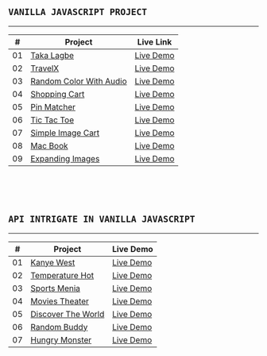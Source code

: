 ## `VANILLA JAVASCRIPT PROJECT`

---

|   #   |                                         Project                                      |                      Live Link                             |
| ----  | ------------------------------------------------------------------------------------ | ---------------------------------------------------------  |
|  01   | [Taka Lagbe](https://github.com/farhan-nahid/taka-lagbe)                             | [Live Demo](https://taka-lagbe.netlify.app/)               |
|  02   | [TravelX](https://github.com/farhan-nahid/travelX)                                   | [Live Demo](https://travel-x.vercel.app/)                  |
|  03   | [Random Color With Audio](https://github.com/farhan-nahid/random-color-with-audio)   | [Live Demo](https://random-color-with-audio.netlify.app/)  |
|  04   | [Shopping Cart](https://github.com/farhan-nahid/shopping-cart)                       | [Live Demo](https://shopping-cart-dom.vercel.app/)         |
|  05   | [Pin Matcher](https://github.com/farhan-nahid/pin-matcher)                           | [Live Demo](https://pin-matcher.vercel.app/)               |
|  06   | [Tic Tac Toe](https://github.com/farhan-nahid/tic-tac-toc)                           | [Live Demo](https://js-tic-tac-toe.vercel.app/)            |
|  07   | [Simple Image Cart](https://github.com/farhan-nahid/simple-image-cart)               | [Live Demo](https://simple-image-cart.vercel.app/)         |
|  08   | [Mac Book](https://github.com/farhan-nahid/mac-book)                                 | [Live Demo](https://mac-book.vercel.app/)                  |
|  09   | [Expanding Images](https://github.com/farhan-nahid/expanding-images)                 | [Live Demo](https://expanding-img.vercel.app/)             |




<br />
<br />
<br />






## `API INTRIGATE IN VANILLA JAVASCRIPT`

---

|   #   |                                         Project                                      |                      Live Demo                            |
| ----- | ------------------------------------------------------------------------------------ | ----------------------------------------------------      |
|  01   | [Kanye West](https://github.com/farhan-nahid/kanye-west)                             | [Live Demo](https://kanye--west.vercel.app/)              |
|  02   | [Temperature Hot](https://github.com/farhan-nahid/temperature-hot)                   | [Live Demo](https://temperature-hot.vercel.app/)          |
|  03   | [Sports Menia](https://github.com/farhan-nahid/sports-menia)                         | [Live Demo](https://sports-menia.vercel.app/)             |
|  04   | [Movies Theater](https://github.com/farhan-nahid/movies-theater)                     | [Live Demo](https://movies-theater.vercel.app/)           |
|  05   | [Discover The World](https://github.com/farhan-nahid/discover-the-world)             | [Live Demo](https://discover-the-world.vercel.app/)       |
|  06   | [Random Buddy](https://github.com/farhan-nahid/random-buddy)                         | [Live Demo](https://random-buddy.vercel.app/)             |
|  07   | [Hungry Monster](https://github.com/farhan-nahid/hungry-monster)                     | [Live Demo](https://hungry-monster.vercel.app/)           |



















